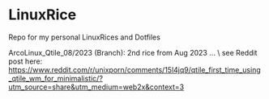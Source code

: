 # LinuxRice
Repo for my personal LinuxRices and Dotfiles

ArcoLinux_Qtile_08/2023 (Branch): 2nd rice from Aug 2023 ... \\
see Reddit post here: https://www.reddit.com/r/unixporn/comments/15l4jq9/qtile_first_time_using_qtile_wm_for_minimalistic/?utm_source=share&utm_medium=web2x&context=3
